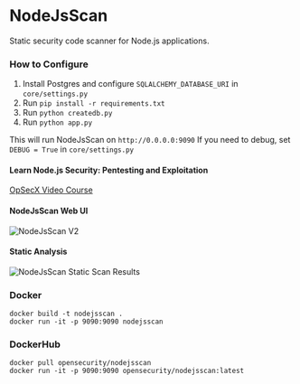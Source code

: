 # NodeJsScan

Static security code scanner for Node.js applications.

### How to Configure

1. Install Postgres and configure `SQLALCHEMY_DATABASE_URI` in `core/settings.py`
2. Run `pip install -r requirements.txt`
3. Run `python createdb.py`
4. Run `python app.py`

This will run NodeJsScan on `http://0.0.0.0:9090`
If you need to debug, set `DEBUG = True` in `core/settings.py`
#### Learn Node.js Security: Pentesting and Exploitation
[OpSecX Video Course](https://opsecx.com/index.php/product/node-js-security-pentesting-and-exploitation/)

#### NodeJsScan Web UI
![NodeJsScan V2](https://cloud.githubusercontent.com/assets/4301109/22619224/26acd162-eb16-11e6-8f28-bd477c92991f.png)

#### Static Analysis
![NodeJsScan Static Scan Results](https://user-images.githubusercontent.com/4301109/30637698-bfa68e04-9e16-11e7-8233-bfde503d7e5a.png)

### Docker

```
docker build -t nodejsscan .
docker run -it -p 9090:9090 nodejsscan
```

### DockerHub

```
docker pull opensecurity/nodejsscan
docker run -it -p 9090:9090 opensecurity/nodejsscan:latest
```
